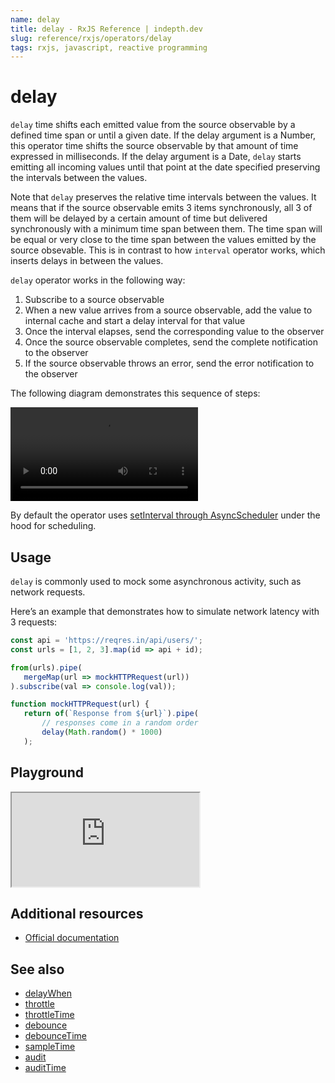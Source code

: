 ```yaml
---
name: delay
title: delay - RxJS Reference | indepth.dev
slug: reference/rxjs/operators/delay
tags: rxjs, javascript, reactive programming
---
```


# delay
`delay` time shifts each emitted value from the source observable by a defined time span or until a given date.  If the delay argument is a Number, this operator time shifts the source observable by that amount of time expressed in milliseconds. If the delay argument is a Date, `delay` starts emitting all incoming values until that point at the date specified preserving the intervals between the values.

Note that `delay` preserves the relative time intervals between the values. It means that if the source observable emits 3 items synchronously, all 3 of them will be delayed by a certain amount of time but delivered synchronously with a minimum time span between them. The time span will be equal or very close to the time span between the values emitted by the source obsevable. This is in contrast to how `interval` operator works, which inserts delays in between the values.

`delay` operator works in the following way:

1. Subscribe to a source observable
2. When a new value arrives from a source observable, add the value to internal cache and start a delay interval for that value
3. Once the interval elapses, send the corresponding value to the observer
4. Once the source observable completes, send the complete notification to the observer
5. If the source observable throws an error, send the error notification to the observer

The following diagram demonstrates this sequence of steps:

<video>
    <source src="https://images.indepth.dev/references/rxjs/operators/delay.mp4" type="video/mp4">
</video>

By default the operator uses [setInterval through AsyncScheduler](https://github.com/ReactiveX/rxjs/blob/9b708613cb7687647dc43c5e15b821e17ccc23ef/src/internal/operators/debounceTime.ts#L64) under the hood for scheduling.

## Usage
`delay` is commonly used to mock some asynchronous activity, such as network requests. 

Here’s an example that demonstrates how to simulate network latency with 3 requests:

```javascript
const api = 'https://reqres.in/api/users/';
const urls = [1, 2, 3].map(id => api + id);

from(urls).pipe(
   mergeMap(url => mockHTTPRequest(url))
).subscribe(val => console.log(val));

function mockHTTPRequest(url) {
   return of(`Response from ${url}`).pipe(
       // responses come in a random order
       delay(Math.random() * 1000)
   );
```

## Playground

<iframe src="https://stackblitz.com/edit/indepth-rxjs-delay?embed=1&file=index.ts"></iframe>

## Additional resources

- [Official documentation](https://rxjs.dev/api/operators/delay)

## See also

- [delayWhen](https://indepth.dev/reference/rxjs/operators/delay-when)
- [throttle](https://indepth.dev/reference/rxjs/operators/throttle)
- [throttleTime](https://indepth.dev/reference/rxjs/operators/throttle-time)
- [debounce](https://indepth.dev/reference/rxjs/operators/debounce)
- [debounceTime](https://indepth.dev/reference/rxjs/operators/debounce-time)
- [sampleTime](https://indepth.dev/reference/rxjs/operators/sample-time)
- [audit](https://indepth.dev/reference/rxjs/operators/audit)
- [auditTime](https://indepth.dev/reference/rxjs/operators/audit-time)
